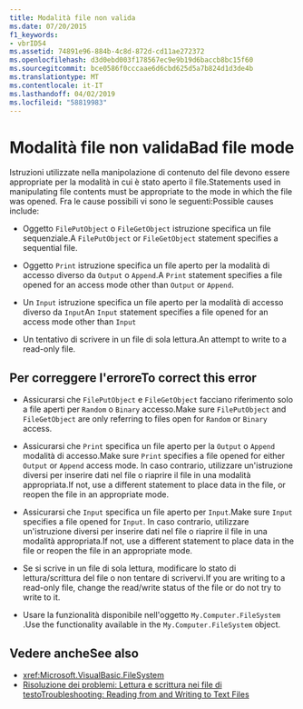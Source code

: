 ```yaml
---
title: Modalità file non valida
ms.date: 07/20/2015
f1_keywords:
- vbrID54
ms.assetid: 74891e96-884b-4c8d-872d-cd11ae272372
ms.openlocfilehash: d3d0ebd003f178567ec9e9b19d6baccb8bc15f60
ms.sourcegitcommit: bce0586f0cccaae6d6cbd625d5a7b824d1d3de4b
ms.translationtype: MT
ms.contentlocale: it-IT
ms.lasthandoff: 04/02/2019
ms.locfileid: "58819983"
---
```

# <a name="bad-file-mode"></a><span data-ttu-id="e975d-102">Modalità file non valida</span><span class="sxs-lookup"><span data-stu-id="e975d-102">Bad file mode</span></span>
<span data-ttu-id="e975d-103">Istruzioni utilizzate nella manipolazione di contenuto del file devono essere appropriate per la modalità in cui è stato aperto il file.</span><span class="sxs-lookup"><span data-stu-id="e975d-103">Statements used in manipulating file contents must be appropriate to the mode in which the file was opened.</span></span> <span data-ttu-id="e975d-104">Fra le cause possibili vi sono le seguenti:</span><span class="sxs-lookup"><span data-stu-id="e975d-104">Possible causes include:</span></span>  
  
-   <span data-ttu-id="e975d-105">Oggetto `FilePutObject` o `FileGetObject` istruzione specifica un file sequenziale.</span><span class="sxs-lookup"><span data-stu-id="e975d-105">A `FilePutObject` or `FileGetObject` statement specifies a sequential file.</span></span>  
  
-   <span data-ttu-id="e975d-106">Oggetto `Print` istruzione specifica un file aperto per la modalità di accesso diverso da `Output` o `Append`.</span><span class="sxs-lookup"><span data-stu-id="e975d-106">A `Print` statement specifies a file opened for an access mode other than `Output` or `Append`.</span></span>  
  
-   <span data-ttu-id="e975d-107">Un `Input` istruzione specifica un file aperto per la modalità di accesso diverso da `Input`</span><span class="sxs-lookup"><span data-stu-id="e975d-107">An `Input` statement specifies a file opened for an access mode other than `Input`</span></span>  
  
-   <span data-ttu-id="e975d-108">Un tentativo di scrivere in un file di sola lettura.</span><span class="sxs-lookup"><span data-stu-id="e975d-108">An attempt to write to a read-only file.</span></span>  
  
## <a name="to-correct-this-error"></a><span data-ttu-id="e975d-109">Per correggere l'errore</span><span class="sxs-lookup"><span data-stu-id="e975d-109">To correct this error</span></span>  
  
-   <span data-ttu-id="e975d-110">Assicurarsi che `FilePutObject` e `FileGetObject` facciano riferimento solo a file aperti per `Random` o `Binary` accesso.</span><span class="sxs-lookup"><span data-stu-id="e975d-110">Make sure `FilePutObject` and `FileGetObject` are only referring to files open for `Random` or `Binary` access.</span></span>  
  
-   <span data-ttu-id="e975d-111">Assicurarsi che `Print` specifica un file aperto per la `Output` o `Append` modalità di accesso.</span><span class="sxs-lookup"><span data-stu-id="e975d-111">Make sure `Print` specifies a file opened for either `Output` or `Append` access mode.</span></span> <span data-ttu-id="e975d-112">In caso contrario, utilizzare un'istruzione diversi per inserire dati nel file o riaprire il file in una modalità appropriata.</span><span class="sxs-lookup"><span data-stu-id="e975d-112">If not, use a different statement to place data in the file, or reopen the file in an appropriate mode.</span></span>  
  
-   <span data-ttu-id="e975d-113">Assicurarsi che `Input` specifica un file aperto per `Input`.</span><span class="sxs-lookup"><span data-stu-id="e975d-113">Make sure `Input` specifies a file opened for `Input`.</span></span> <span data-ttu-id="e975d-114">In caso contrario, utilizzare un'istruzione diversi per inserire dati nel file o riaprire il file in una modalità appropriata.</span><span class="sxs-lookup"><span data-stu-id="e975d-114">If not, use a different statement to place data in the file or reopen the file in an appropriate mode.</span></span>  
  
-   <span data-ttu-id="e975d-115">Se si scrive in un file di sola lettura, modificare lo stato di lettura/scrittura del file o non tentare di scrivervi.</span><span class="sxs-lookup"><span data-stu-id="e975d-115">If you are writing to a read-only file, change the read/write status of the file or do not try to write to it.</span></span>  
  
-   <span data-ttu-id="e975d-116">Usare la funzionalità disponibile nell'oggetto `My.Computer.FileSystem` .</span><span class="sxs-lookup"><span data-stu-id="e975d-116">Use the functionality available in the `My.Computer.FileSystem` object.</span></span>  
  
## <a name="see-also"></a><span data-ttu-id="e975d-117">Vedere anche</span><span class="sxs-lookup"><span data-stu-id="e975d-117">See also</span></span>

- <xref:Microsoft.VisualBasic.FileSystem>
- [<span data-ttu-id="e975d-118">Risoluzione dei problemi: Lettura e scrittura nei file di testo</span><span class="sxs-lookup"><span data-stu-id="e975d-118">Troubleshooting: Reading from and Writing to Text Files</span></span>](../../../visual-basic/developing-apps/programming/drives-directories-files/troubleshooting-reading-from-and-writing-to-text-files.md)
